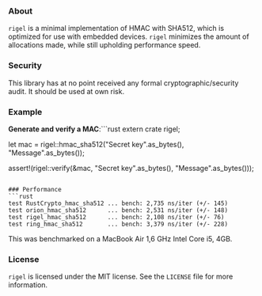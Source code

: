 
### About
`rigel` is a minimal implementation of HMAC with SHA512, which is optimized for use
with embedded devices. `rigel` minimizes the amount of allocations made, while
still upholding performance speed.

### Security
This library has at no point received any formal cryptographic/security audit. It
should be used at own risk.

### Example

__Generate and verify a MAC__:```rust
extern crate rigel;

let mac = rigel::hmac_sha512("Secret key".as_bytes(), "Message".as_bytes());

assert!(rigel::verify(&mac, "Secret key".as_bytes(), "Message".as_bytes()));

```

### Performance
```rust
test RustCrypto_hmac_sha512 ... bench: 2,735 ns/iter (+/- 145)
test orion_hmac_sha512      ... bench: 2,531 ns/iter (+/- 148)
test rigel_hmac_sha512      ... bench: 2,108 ns/iter (+/- 76)
test ring_hmac_sha512       ... bench: 3,379 ns/iter (+/- 228)
```
This was benchmarked on a MacBook Air 1,6 GHz Intel Core i5, 4GB.

### License
`rigel` is licensed under the MIT license. See the `LICENSE` file for more information.
